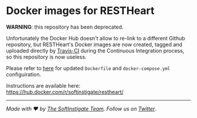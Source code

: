 # Docker images for RESTHeart

**WARNING**: this repository has been deprecated.

Unfortunately the Docker Hub doesn't allow to re-link to a different Github repository, but RESTHeart's Docker images are now created, tagged and uploaded directly by [Travis-CI](https://travis-ci.org/SoftInstigate/restheart/builds) during the Continuous Integration process, so this repository is now useless.

Please refer to [here](https://github.com/SoftInstigate/restheart/tree/master/Docker) for updated `Dockerfile` and `docker-compose.yml` configuiration.

Instructions are available here: https://hub.docker.com/r/softinstigate/restheart/

<hr></hr>

_Made with :heart: by [The SoftInstigate Team](http://www.softinstigate.com/). Follow us on [Twitter](https://twitter.com/softinstigate)_.

